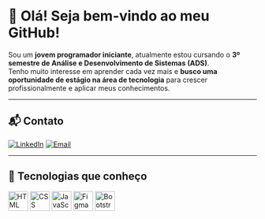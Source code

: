 # 👋 Olá! Seja bem-vindo ao meu GitHub!

Sou um **jovem programador iniciante**, atualmente estou cursando o **3º semestre de Análise e Desenvolvimento de Sistemas (ADS)**.  
Tenho muito interesse em aprender cada vez mais e **busco uma oportunidade de estágio na área de tecnologia** para crescer profissionalmente e aplicar meus conhecimentos.

---

## 📬 Contato

[![LinkedIn](https://img.shields.io/badge/LinkedIn-Perfil-blue?logo=linkedin&logoColor=white)](www.linkedin.com/in/gabryel-gomes)
[![Email](https://img.shields.io/badge/Email-Contato-red?logo=gmail&logoColor=white)](mailto:gomesgabryel142@gmail.com)

---

## 🚀 Tecnologias que conheço

<p align="left">
  <img src="https://cdn.jsdelivr.net/gh/devicons/devicon/icons/html5/html5-original.svg" width="40" height="40" alt="HTML" />
  <img src="https://cdn.jsdelivr.net/gh/devicons/devicon/icons/css3/css3-original.svg" width="40" height="40" alt="CSS" />
  <img src="https://cdn.jsdelivr.net/gh/devicons/devicon/icons/javascript/javascript-original.svg" width="40" height="40" alt="JavaScript" />
  <img src="https://cdn.jsdelivr.net/gh/devicons/devicon/icons/figma/figma-original.svg" width="40" height="40" alt="Figma" />
  <img src="https://cdn.jsdelivr.net/gh/devicons/devicon/icons/bootstrap/bootstrap-original.svg" width="40" height="40" alt="Bootstrap" />
</p>

<!---
Gabryel-gomess/Gabryel-gomess is a ✨ special ✨ repository because its `README.md` (this file) appears on your GitHub profile.
You can click the Preview link to take a look at your changes.
--->
